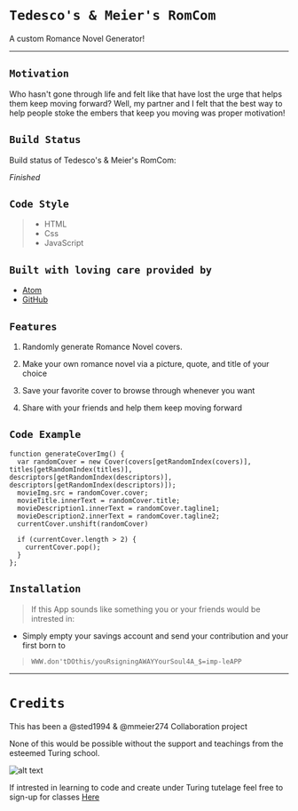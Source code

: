 # `Tedesco's & Meier's RomCom`

A custom Romance Novel Generator!
___
## `Motivation`

Who hasn't gone through life and felt like that have lost the urge that helps them keep moving forward? Well, my partner and I felt that the best way to help people stoke the embers that keep you moving was proper motivation!



## `Build Status`

Build status of Tedesco's & Meier's RomCom:


 _Finished_

## `Code Style`

>* HTML
>* Css
>* JavaScript

## `Built with loving care provided by`

* [Atom](https://atom.io/)
* [GitHub](https://github.com/)

## `Features`
1. Randomly generate Romance Novel covers.

2. Make your own romance novel via a picture, quote, and title of your choice

3. Save your favorite cover to browse through whenever you want

4. Share with your friends and help them keep moving forward


## `Code Example`
```
function generateCoverImg() {
  var randomCover = new Cover(covers[getRandomIndex(covers)], titles[getRandomIndex(titles)], descriptors[getRandomIndex(descriptors)], descriptors[getRandomIndex(descriptors)]);
  movieImg.src = randomCover.cover;
  movieTitle.innerText = randomCover.title;
  movieDescription1.innerText = randomCover.tagline1;
  movieDescription2.innerText = randomCover.tagline2;
  currentCover.unshift(randomCover)

  if (currentCover.length > 2) {
    currentCover.pop();
  }
};
```

## `Installation`

>If this App sounds like something you or your friends would be intrested in:
* Simply empty your savings account and send your contribution and your first born to
>
>`WWW.don'tDOthis/youRsigningAWAYYourSoul4A_$=imp-leAPP`

---
# `Credits`
This has been a @sted1994 & @mmeier274 Collaboration project

None of this would be possible without the support and teachings from the esteemed Turing school.

![alt text](https://user-images.githubusercontent.com/70342126/145727688-458ce081-3783-4453-8341-677401cd81b4.png)


If intrested in learning to code and create under Turing tutelage feel free to sign-up for classes [Here](https://turing.edu/)

